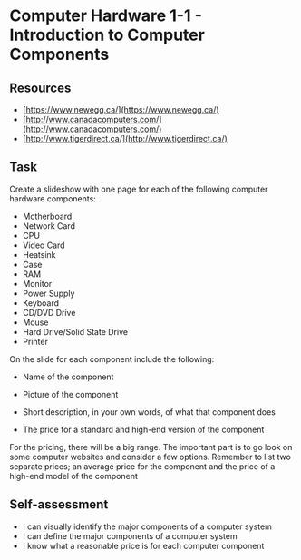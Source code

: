 # Computer Hardware 1-1 - Introduction to Computer Components

## Resources

* [https://www.newegg.ca/](https://www.newegg.ca/)
* [http://www.canadacomputers.com/](http://www.canadacomputers.com/)
* [http://www.tigerdirect.ca/](http://www.tigerdirect.ca/)

## Task

Create a slideshow with one page for each of the following computer hardware components:

* Motherboard
* Network Card
* CPU
* Video Card
* Heatsink
* Case
* RAM
* Monitor
* Power Supply
* Keyboard
* CD/DVD Drive
* Mouse 
* Hard Drive/Solid State Drive
* Printer 

On the slide for each component include the following:

* Name of the component

* Picture of the component

* Short description, in your own words, of what that component does

* The price for a standard and high-end version of the component

For the pricing, there will be a big range. The important part is to go look on some computer websites and consider a few options. Remember to list two separate prices; an average price for the component and the price of a high-end model of the component

## Self-assessment

* I can visually identify the major components of a computer system 
* I can define the major components of a computer system
* I know what a reasonable price is for each computer component


